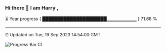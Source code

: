 ### Hi there 👋 I am Harry , 

⏳ Year progress { █████████████████████▁▁▁▁▁▁▁▁▁ } 71.68 %

---

⏰ Updated on Tue, 19 Sep 2023 14:54:00 GMT

![Progress Bar CI](https://github.com/duykhang68/duykhang68/workflows/Progress%20Bar%20CI/badge.svg)
